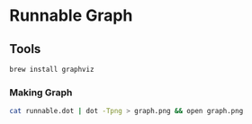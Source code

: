 # Runnable Graph

## Tools

```bash
brew install graphviz
```

### Making Graph

```bash
cat runnable.dot | dot -Tpng > graph.png && open graph.png
```
